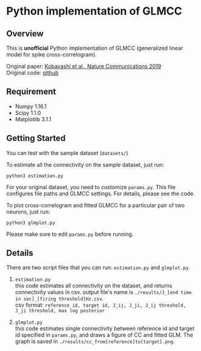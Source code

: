 # Python implementation of GLMCC

## Overview

This is **unofficial** Python implementation of GLMCC (generalized linear model for spike cross-correlogram).

Original paper: [Kobayashi et al., Nature Communications 2019](https://www.nature.com/articles/s41467-019-12225-2)  
Original code: [github](https://github.com/NII-Kobayashi/GLMCC)

## Requirement

* Numpy 1.16.1
* Scipy 1.1.0
* Matplotlib 3.1.1

## Getting Started

You can test with the sample dataset (`datasets/`)

To estimate all the connectivity on the sample dataset, just run:

```shell
python3 estimation.py
```

For your original dataset, you need to customize `params.py`.  This file configures file paths and GLMCC settings.  For details, please see the code.

To plot cross-correlogram and fitted GLMCC for a particular pair of two neurons, just run:

```shell
python3 glmplot.py
```

Please make sure to edit `params.py` before running.

## Details
There are two script files that you can run: `estimation.py` and  `glmplot.py`.

1. `estimation.py`  
this code estimates all connectivity on the dataset, and returns connectivity values in csv.
output file's name is `./results/J_[end time in sec]_[firing threshold]Hz.csv`.   
csv format: `reference id, target id, J_ij, J_ji, J_ij threshold, J_ji threshold, max log posterior`

2. `glmplot.py`  
this code estimates single connectivity between reference id and target id specified in `params.py`, and
draws a figure of CC and fitted GLM.  The graph is saved in `./results/cc_from[reference]to[target].png`.

